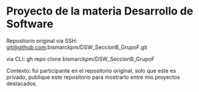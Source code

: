 # Proyecto de la materia Desarrollo de Software


Repositorio original via SSH:
git@github.com:bismarckpm/DSW_SeccionB_GrupoF.git

via CLI:
gh repo clone bismarckpm/DSW_SeccionB_GrupoF

Contexto: fui participante en el repositorio original, solo que este es privado, publique este repositorio para mostrarlo entre mis proyectos destacados.
